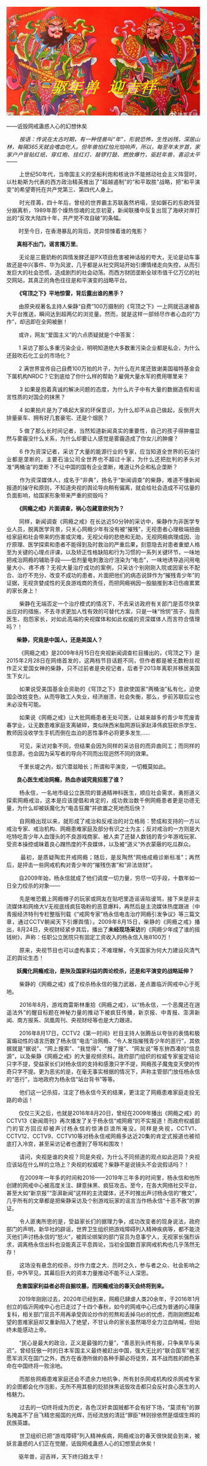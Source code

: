 <p><img src="https://raw.githubusercontent.com/ZjzMisaka/iaders/master/img/2020/03/7836f-0067hHJjly1gb7pa98f6aj30kc0bfttp.jpg"></p>
<div class="preface">——诋毁网戒蛊惑人心的幻想休矣</div>
<p><span id="more-8865"></span></p>
<div class="WB_editor_iframe_new">
<p align="justify">​​<i>&nbsp; &nbsp; &nbsp; &nbsp; 按语：传说在太古时期，有一种怪兽叫“年”，形貌恐怖，生性凶残，深居山林，每隔365天就会嗜血吃人。但年兽怕红怕光怕响声，所以，每至年末岁首，家家户户皆贴红纸、穿红袍、挂红灯、敲锣打鼓、燃放爆竹，驱赶年兽，喜迎太平——</i></p>
<p align="justify">&nbsp; &nbsp; &nbsp; &nbsp; 上世纪50年代，当帝国主义的坚船利炮和核讹诈不能撼动社会主义阵营时，以杜勒斯为代表的西方政治精英推出了&#8221;超越遏制&#8221;的“和平取胜”战略，把“和平演变”的希望寄托在共产党第三、第四代人身上。</p>
<p align="justify">&nbsp; &nbsp; &nbsp; &nbsp; 时光荏苒，四十年后，曾经的世界霸主苏联轰然坍塌，坚如磐石的东欧阵营分崩离析，1989年那个燥热惊魂的北京初夏，新闻联播中反复出现了海峡对岸打出的“反攻大陆四十年，共产党不攻自破”的条幅。</p>
<p align="justify">&nbsp; &nbsp; &nbsp; &nbsp; 时至今日，在香港暴乱的背后，灵异惊悚着谁的鬼影？</p>
<p align="justify"><b>&nbsp; &nbsp; &nbsp; &nbsp; 真相不出门，谣言播万里</b>。</p>
<p align="justify">&nbsp; &nbsp; &nbsp; &nbsp; 无论是三鹿奶粉的舆情发酵还是PX项目危害被神话般的夸大，无论是动车事故还是中兴事件、华为风波，几乎都是从社交网站开始引爆情绪走向失控，从而引发巨大的社会恐慌，造成剧烈的社会动荡。而西方财团垄断全球市值千亿万亿的社交网站，其真正的角色往往是和平演变的战略平台。</p>
<p align="justify"><b>&nbsp; &nbsp; &nbsp; &nbsp; 《穹顶之下》平地惊雷，背后露出谁的黑手？</b></p>
<p align="justify">&nbsp; &nbsp; &nbsp; &nbsp; 由原央视著名主持人柴静“自费”100万摄制的《穹顶之下》一上网就迅速被各大平台推送，瞬间达到超两亿的浏览量。然而，就是这样一部倾尽作者心血的“力作”，却迅即在全网被删！</p>
<p align="justify">&nbsp; &nbsp; &nbsp; &nbsp; 或许，网友“爱国主义”的六点质疑就是个中答案：</p>
<p align="justify">&nbsp; &nbsp; &nbsp; &nbsp; 1 采访了那么多重污染企业，明明知道绝大多数重污染企业都是私企，为什么还鼓吹石化工业的市场化？</p>
<p align="justify">&nbsp; &nbsp; &nbsp; &nbsp; 2 满世界宣传自己自费100万拍的片子，为什么在片尾还致谢美国福特基金会下属机构NRDC？它到底给了你什么样的帮助？雇佣大量水军的费用哪里来？</p>
<p align="justify">&nbsp; &nbsp; &nbsp; &nbsp; 3 如果是抱着真诚的解决问题的态度，为什么片子中有大量的数据造假和谣言性质的对国企的抹黑？</p>
<p align="justify">&nbsp; &nbsp; &nbsp; &nbsp; 4 如果拍片是为了唤起大家的环保意识，为什么却不从自己做起，反倒开大排量豪车、拥有好几套豪宅、还是个烟民？</p>
<p align="justify">&nbsp; &nbsp; &nbsp; &nbsp; 5 做了那么长时间记者，当然知道新闻真实的重要性，自己的孩子得肿瘤显然与雾霾没什么关系，为什么却要让人感觉是雾霾造成了你女儿的肿瘤？</p>
<p align="justify">&nbsp; &nbsp; &nbsp; &nbsp; 6 作为资深记者，采访了大量的能源行业的专家，应当知道全世界的石油行业都是垄断的，主要石油公司全世界也不超过十家，为什么还把批判的矛头对准“两桶油”的垄断？不让中国的国有企业垄断，难道让外企和私企垄断？</p>
<p align="justify">&nbsp; &nbsp; &nbsp; &nbsp; 作为资深媒体人，成名于“非典”，扬名于“新闻调查”的柴静，难道不懂新闻报道的操守和原则，不知道央视的舆论导向稍有偏离，就会给社会造成不可估量的负面影响，给国家形象带来严重的损毁吗？</p>
<p align="justify"><b>&nbsp; &nbsp; &nbsp; &nbsp; 《网瘾之戒》片面调查，祸心包藏意欲何为</b><b>？</b></p>
<p align="justify">&nbsp; &nbsp; &nbsp; &nbsp; 同样，新闻调查《网瘾之戒》在长达近50分钟的采访中，柴静作为非医学专业人员，脱离医学背景，只关心网瘾少年有没有被“摧残”，无视患者心理极端扭曲给家庭和社会带来的伤害或灾难，无视父母的悲绝和无助，无视网瘾病理成因、治疗原理、医学探索和患者不能得到及时救治的严重后果<b>，</b>刻意隐去对患者重塑人格至为关键的心理点评课，以及矫正性格缺陷和行为习惯的一系列关键环节，一味地把戒治网瘾的辅助手段——低剂量电刺激治疗渲染为“电击”，一味地诱导追问用电量大小、疼不疼？无视大量治疗成功的案例，只采访个别刚刚入院或因家长不配合、治疗不充分、改变不成功的患者，片面把他们的病态说辞作为“摧残青少年”的证据，无视贪婪成性的无良游戏商的责任，而把网瘾祸因一股脑推到本已伤痕累累的家长身上！</p>
<p align="justify">&nbsp; &nbsp; &nbsp; &nbsp; 柴静在无端否定一个治疗模式的情况下，不去采访政府有关部门是否尽快拿出应对的措施，不去寻求更加人性有效的可替代方案，只是一味“怜悯”孩子、指责医生、抱怨家长，对如此高端的央视媒体和如此权威的资深媒体人而言符合情理吗？！</p>
<p align="justify"><b>&nbsp; &nbsp; &nbsp; &nbsp; 柴静，究竟</b><b>是</b><b>中国人，还是美国人？</b></p>
<p align="justify">&nbsp; &nbsp; &nbsp; &nbsp; 《网瘾之戒》是2009年8月15日在央视新闻调查栏目播出的，《穹顶之下》是2015年2月28日在网络首发的，这两档节目话题不同，但作者都是被无数粉丝视作正义爱国女神的柴静，只不过前者是央视记者，后者于2013年离职并移居美国生下女儿。</p>
<p align="justify">&nbsp; &nbsp; &nbsp; &nbsp; 如果说受美国基金会资助的《穹顶之下》意欲使国家“两桶油”私有化，迫使国企改姓变色，从而导致工人失业，经济崩溃，社会失衡，那么，步前苏联后尘也未必没有可能。</p>
<p align="justify">&nbsp; &nbsp; &nbsp; &nbsp; 如果说《网瘾之戒》让大批网瘾患者无处可医，让越来越多的青少年荒废青春学业，让无数患难家庭支离破碎，类似陕西米脂网游玩家赵泽伟疯狂砍杀学生、教师因没收学生手机而倒在血泊的恶性事件必将更多发生……</p>
<p align="justify">&nbsp; &nbsp; &nbsp; &nbsp; 可见，采访对象不同，但结果会因为同样的采访目的而异曲同工；而同样的信息源，也会因为采写者的导向不同而出现迥然不同的效果。</p>
<p align="justify">&nbsp; &nbsp; &nbsp; &nbsp; 千里长堤之内，蚁穴潜滋暗长；所谓和平演变，一切概莫如此。</p>
<p align="justify"><b>&nbsp; &nbsp; &nbsp; &nbsp; 良心医生戒治网瘾，热血赤诚</b><b>究竟</b><b>招惹了谁？</b><b>&nbsp;</b></p>
<p align="justify">&nbsp; &nbsp; &nbsp; &nbsp; 杨永信，一名地市级公立医院的普通精神科医生，顺应社会需求，勇担道义探索网瘾戒治，这本是应该提倡和肯定的，成功救治数千例网瘾患者更是功德无量，为什么却被妖魔化为“电击狂魔”并欲置之死地而后快？</p>
<p align="justify">&nbsp; &nbsp; &nbsp; &nbsp; 自网瘾出现以来，就形成了戒治和反戒治的对立格局：赞成和支持的一方以戒治专家、戒治机构、网瘾患难家庭及部分有识之士为主；反对戒治的一方则是大吃特吃青少年人血馒头的不良游戏商家、被人卖了还替人数钱的青少年游戏玩家、受资本操控或昧着良心蹭热度的不良媒体，以及被“道义”外衣蒙蔽的吃瓜群众。</p>
<p align="justify">&nbsp; &nbsp; &nbsp; &nbsp; 最初，是质疑陶宏开戒网瘾；随后，是反陶然“网络成瘾诊断标准”；再然后，是抨击一些网戒机构对青少年的“摧残伤害”和“非法敛财”。</p>
<p align="justify">&nbsp; &nbsp; &nbsp; &nbsp; 自2009年始，杨永信就成了他们调度一切力量，穷尽一切手段，十数年如一日全力绞杀的对象——</p>
<p align="justify">&nbsp; &nbsp; &nbsp; &nbsp; 先是唯恐戴上网瘾帽子的玩家或网友在贴吧里造谣诬陷谩骂，接下来是非主流媒体和网络大V无视底线疯狂吸粉的恶意爆料，再然后是主流媒体热度跟进（中青报经济特刊专栏整版刊载《“戒网专家”杨永信电击治疗网瘾引发争议》等三篇文章，通过CCTV朝闻天下引爆舆情）。2009年8月15日，柴静的《网瘾之戒》播出，8月24日，央视财经紧步其后，播出了<b>未经现场采访</b>的《网瘾少年成了谁的摇钱树》，声称：任职公立医院只有固定工资收入的杨永信入账8100万！</p>
<p align="justify">&nbsp; &nbsp; &nbsp; &nbsp; 原来，央视节目也可以虚构事实；不难理解，今天国家为何大力建设风清气正的舆论生态！</p>
<p align="justify"><b>&nbsp; &nbsp; &nbsp; &nbsp; 妖魔化网瘾戒治</b><b>，</b><b>是殃及国家利益</b><b>的舆论</b><b>绞杀，还是</b><b>和平演变的战略延伸？</b></p>
<p align="justify">&nbsp; &nbsp; &nbsp; &nbsp; 柴静的《网瘾之戒》成了绞杀杨永信的强力武器，差点置临沂网戒中心于死地。</p>
<p align="justify">&nbsp; &nbsp; &nbsp; &nbsp; 2016年8月，游戏商雷斯林重拾《网瘾之戒》，以“杨永信，一个恶魔还在逍遥法外”的醒目标题在神秘力量的推动下被疯狂传播，新京报、中青报、澎湃新闻、南方报系、凤凰周刊、央视财经等也是大力跟进。</p>
<p align="justify">&nbsp; &nbsp; &nbsp; &nbsp; 2016年8月17日，CCTV2《第一时间》栏目主持人张腾岳以夸张的表情和极富煽动性的语言历数了杨永信“电击”治网瘾、“令人发指摧残青少年的恶行”，其依据就是“据说”、“网上搜索”、“我觉得”、“搜了搜”、“网友说”等东拚西凑的“信息源”，以及柴静《网瘾之戒》的大量视频资料。政府部门组织的权威专家鉴定结论只字不提，受益家长们对杨永信的支持和感激只字不提，网瘾孩子魔鬼变天使的传奇只字不提。更为恶劣的是，在毫无事实根据的情况下，声称主管部门放任杨永信的“恶行”，当地政府为杨永信“站台背书”等等。</p>
<p align="justify">&nbsp; &nbsp; &nbsp; &nbsp; 他们这一记杀招，注定了杨永信今天的结果，更注定了网瘾患难家庭走投无路的命运！</p>
<p align="justify">&nbsp; &nbsp; &nbsp; &nbsp; 仅仅三天之后，也就是2016年8月20日，曾经在2009年播出《网瘾之戒》的CCTV13《新闻周刊》再次播发了关于杨永信“戒网瘾”的不实报道！而政府权威部门的官方回应却被声讨杨永信的惊涛巨浪所淹没。同样是央视，CCTV1、CCTV12、CCTV9、CCTV10等对杨永信戒网瘾多达近20集的肯定式报道也被彻底打入冷宫，甚至采访记者也遭到了辱骂和围攻！</p>
<p align="justify">&nbsp; &nbsp; &nbsp; &nbsp; 请问，央视是谁的央视？同是央视，为什么不同频道的观点如此迥异？央视应该站在什么样的立场上？央视的权威呢？柴静不是说镜头不会说假话吗？！</p>
<p align="justify">&nbsp; &nbsp; &nbsp; &nbsp; 在2009年一年多的时间和2016——2019年三年多的时间里，杨永信和他所创建的网戒中心被高度关注、肆意抹黑、疯狂攻击。至今，在各大网络社交平台，甚至大如“新京报”“澎湃新闻”这样的主流媒体，还不时推出声讨杨永信的“檄文”，几乎所有的文章都是把柴静采访及个别游戏玩家的谣言当作杨永信“十恶不赦”的罪证。</p>
<p align="justify">&nbsp; &nbsp; &nbsp; &nbsp; 令人匪夷所思的是，受益家长们的据理力争，成功改变者的现身说法，政府部门的声明，新华社的辟谣，世界卫生组织把游戏障碍列入精神疾病等，都不能浇灭他们声讨杨永信的“怒火”，被舆论绑架的部门官员为息事宁人，无视家长强烈诉求，调离杨永信出科也没能真正平息舆论，当初全国数百家网戒机构也几乎荡然无存！</p>
<p align="justify">&nbsp; &nbsp; &nbsp; &nbsp; 这场没有悬念的绞杀，炒作力度之大、历时之久，参与者之众、社会影响之巨，中外罕见，其幕后巨大的资本力量推动不能不让人深思。</p>
<p align="justify"><b>&nbsp; &nbsp; &nbsp; &nbsp; 危害国家利益者必将自掘坟墓</b><b>，</b><b>而网瘾戒治的春天</b><b>会</b><b>终将到来。</b></p>
<p align="justify">&nbsp; &nbsp; &nbsp; &nbsp; 2019年刚刚过去，2020年已经到来，网瘾已肆虐人类20余年，于2016年1月创立的临沂网戒中心也已走过了十四个春秋，如今的网戒中心已成为普通的心理康复科，相关部门官员不用再承受舆论炒作的煎熬和丢掉乌纱的忧虑，而刚刚燃起希望的患难家庭却又重新陷入了绝望，不甘认命的家长虽然竭尽全力泣血呐喊，但始终未能感动上帝。</p>
<p align="justify">&nbsp; &nbsp; &nbsp; &nbsp; “民心是最大的政治，正义是最强的力量”，“善恶到头终有报，只争来早与来迟”。曾经狂傲一时的日本军国主义最终被赶出中国，强大无比的“联合国军”被志愿军消灭在国门之外，西方在香港所做的各种手脚必将徒劳，其不战而胜的颜色革命在中国终将一败涂地。</p>
<p align="justify">&nbsp; &nbsp; &nbsp; &nbsp; 而那些网瘾患难家庭还会不遗余力地抗争，所有封杀网戒机构绞杀网戒专家的企图都会化作泡影，无所不用其极的贬损抹黑诋毁攻击都只会反衬良心医生的人格魅力。</p>
<p align="justify">&nbsp; &nbsp; &nbsp; &nbsp; 过去的一切终将成为历史，各色汉奸卖国贼都不会有好下场，“莫须有”的罪名掩盖不了岳飞精忠报国的光辉，历经流放的清廷“罪臣”林则徐依然是熠熠生辉的民族英雄。</p>
<p align="justify">&nbsp; &nbsp; &nbsp; &nbsp; 世卫组织已把“游戏障碍”列入精神疾病，网瘾戒治的春天很快就会到来，被妖言蛊惑的人们正在觉醒，诋毁网戒蛊惑人心的幻想至此休矣！</p>
<p align="justify">&nbsp; &nbsp; &nbsp; &nbsp; 驱年兽，迎吉祥，天下终归趋太平！</p>